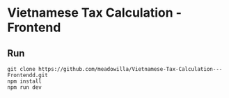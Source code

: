 # Vietnamese Tax Calculation - Frontend

## Run

```
git clone https://github.com/meadowilla/Vietnamese-Tax-Calculation---Frontendd.git
npm install
npm run dev
```
